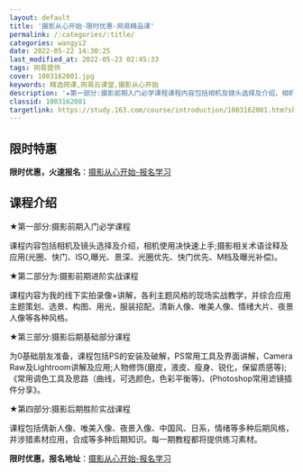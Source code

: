 ```yaml
---
layout: default
title: '摄影从心开始-限时优惠-网易精品课'
permalink: /:categories/:title/
categories: wangyi2
date: 2022-05-22 14:30:25
last_modified_at: 2022-05-23 02:45:33
tags: 网易提供
cover: 1003162001.jpg
keywords: 精选网课,网易云课堂,摄影从心开始
description: '★第一部分:摄影前期入门必学课程课程内容包括相机及镜头选择及介绍，相机使用决快速上手;摄影相关术语诠释及应用(光圈、快门'
classid: 1003162001
targetlink: https://study.163.com/course/introduction/1003162001.htm?share=1&shareId=1025206652&utm_campaign=share&utm_medium=iphoneShare&utm_source=&utm_u=1025206652
---
```


## 限时特惠

**限时优惠，火速报名**：[摄影从心开始-报名学习](https://study.163.com/course/introduction/1003162001.htm?share=1&shareId=1025206652&utm_campaign=share&utm_medium=iphoneShare&utm_source=&utm_u=1025206652)

## 课程介绍

★第一部分:摄影前期入门必学课程

课程内容包括相机及镜头选择及介绍，相机使用决快速上手;摄影相关术语诠释及应用(光圈、快门、ISO,曝光、景深、光圈优先、快门优先、M档及曝光补偿)。

★第二部分为:摄影前期进阶实战课程

课程内容为我的线下实拍录像+讲解，各利主题风格的现场实战教学，并综合应用主题策划、选景、构图、用光，服装招配，清新人像、唯美人像、情绪大片、夜景人像等各种风格。

★第三部分:摄影后期基础部分课程

为0基础朋友准备，课程包括PS的安装及破解，PS常用工具及界面讲解，Camera Raw及Lightroom讲解及应用;人物修饰(磨皮，液皮、瘦身、锐化，保留质感等);《常用调色工具及思路（曲线，可选颜色，色彩平衡等)、(Photoshop常用滤镜插件分享》。

★第四部分:摄影后期胜阶实战课程

课程包括倩新人像、唯美入像、夜景入像、中国风、日系，情绪等多种后期风格，并涉猎素材应用，合成等多种后期知识。每一期教程都将提供练习素材。

**限时优惠，报名地址**：[摄影从心开始-报名学习](https://study.163.com/course/introduction/1003162001.htm?share=1&shareId=1025206652&utm_campaign=share&utm_medium=iphoneShare&utm_source=&utm_u=1025206652)

